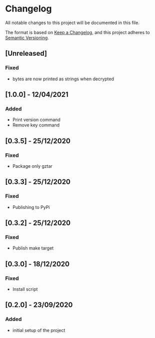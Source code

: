 # Changelog
All notable changes to this project will be documented in this file.

The format is based on [Keep a Changelog](https://keepachangelog.com/en/1.0.0/),
and this project adheres to [Semantic Versioning](https://semver.org/spec/v2.0.0.html).

## [Unreleased]

### Fixed
 - bytes are now printed as strings when decrypted

## [1.0.0] - 12/04/2021
### Added
- Print version command
- Remove key command

## [0.3.5] - 25/12/2020
### Fixed
- Package only gztar

## [0.3.3] - 25/12/2020
### Fixed
- Publishing to PyPi

## [0.3.2] - 25/12/2020

### Fixed
- Publish make target

## [0.3.0] - 18/12/2020

### Fixed
- Install script

## [0.2.0] - 23/09/2020

### Added
- initial setup of the project